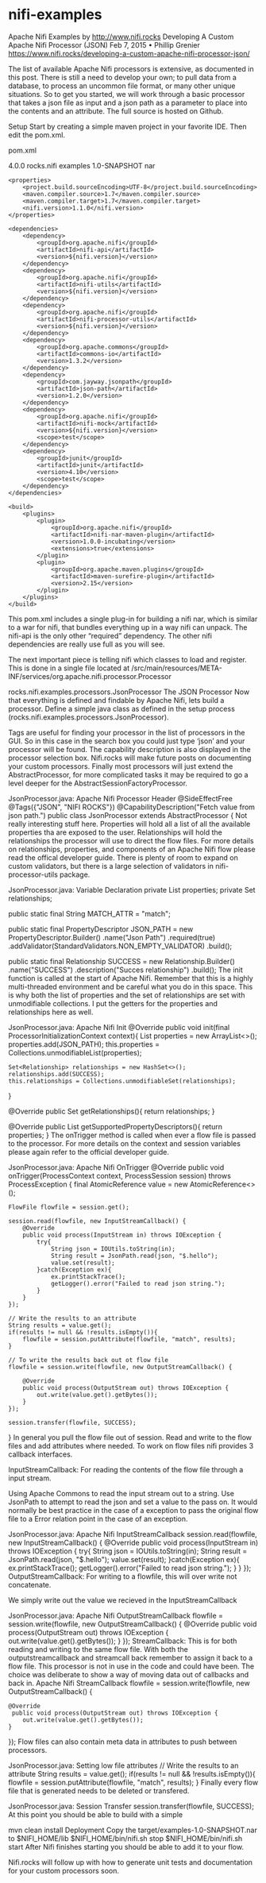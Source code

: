 # nifi-examples
Apache Nifi Examples by http://www.nifi.rocks
Developing A Custom Apache Nifi Processor (JSON)
Feb 7, 2015 • Phillip Grenier
https://www.nifi.rocks/developing-a-custom-apache-nifi-processor-json/

The list of available Apache Nifi processors is extensive, as documented in this post. There is still a need to develop your own; to pull data from a database, to process an uncommon file format, or many other unique situations. So to get you started, we will work through a basic processor that takes a json file as input and a json path as a parameter to place into the contents and an attribute. The full source is hosted on Github.

Setup
Start by creating a simple maven project in your favorite IDE. Then edit the pom.xml.

pom.xml
<?xml version="1.0" encoding="UTF-8"?>
<project xmlns="http://maven.apache.org/POM/4.0.0" xmlns:xsi="http://www.w3.org/2001/XMLSchema-instance" xsi:schemaLocation="http://maven.apache.org/POM/4.0.0 http://maven.apache.org/xsd/maven-4.0.0.xsd">
    <modelVersion>4.0.0</modelVersion>
    <groupId>rocks.nifi</groupId>
    <artifactId>examples</artifactId>
    <version>1.0-SNAPSHOT</version>
    <packaging>nar</packaging>
    
    <properties>
        <project.build.sourceEncoding>UTF-8</project.build.sourceEncoding>
        <maven.compiler.source>1.7</maven.compiler.source>
        <maven.compiler.target>1.7</maven.compiler.target>
        <nifi.version>1.1.0</nifi.version>
    </properties>
    
    <dependencies>
        <dependency>
            <groupId>org.apache.nifi</groupId>
            <artifactId>nifi-api</artifactId>
            <version>${nifi.version}</version>
        </dependency>
        <dependency>
            <groupId>org.apache.nifi</groupId>
            <artifactId>nifi-utils</artifactId>
            <version>${nifi.version}</version>
        </dependency>
        <dependency>
            <groupId>org.apache.nifi</groupId>
            <artifactId>nifi-processor-utils</artifactId>
            <version>${nifi.version}</version>
        </dependency>
        <dependency>
            <groupId>org.apache.commons</groupId>
            <artifactId>commons-io</artifactId>
            <version>1.3.2</version>
        </dependency>
        <dependency>
            <groupId>com.jayway.jsonpath</groupId>
            <artifactId>json-path</artifactId>
            <version>1.2.0</version>
        </dependency>
        <dependency>
            <groupId>org.apache.nifi</groupId>
            <artifactId>nifi-mock</artifactId>
            <version>${nifi.version}</version>
            <scope>test</scope>
        </dependency>
        <dependency>
            <groupId>junit</groupId>
            <artifactId>junit</artifactId>
            <version>4.10</version>
            <scope>test</scope>
        </dependency>
    </dependencies>
    
    <build>
        <plugins>
            <plugin>
                <groupId>org.apache.nifi</groupId>
                <artifactId>nifi-nar-maven-plugin</artifactId>
                <version>1.0.0-incubating</version>
                <extensions>true</extensions>
            </plugin>
            <plugin>
                <groupId>org.apache.maven.plugins</groupId>
                <artifactId>maven-surefire-plugin</artifactId>
                <version>2.15</version>
            </plugin>
        </plugins>
    </build>
</project>
This pom.xml includes a single plug-in for building a nifi nar, which is similar to a war for nifi, that bundles everything up in a way nifi can unpack. The nifi-api is the only other “required” dependency. The other nifi dependencies are really use full as you will see.

The next important piece is telling nifi which classes to load and register. This is done in a single file located at /src/main/resources/META-INF/services/org.apache.nifi.processor.Processor

rocks.nifi.examples.processors.JsonProcessor
The JSON Processor
Now that everything is defined and findable by Apache Nifi, lets build a processor. Define a simple java class as defined in the setup process (rocks.nifi.examples.processors.JsonProcessor).

Tags are useful for finding your processor in the list of processors in the GUI. So in this case in the search box you could just type ‘json’ and your processor will be found. The capability description is also displayed in the processor selection box. Nifi.rocks will make future posts on documenting your custom processors. Finally most processors will just extend the AbstractProcessor, for more complicated tasks it may be required to go a level deeper for the AbstractSessionFactoryProcessor.

JsonProcessor.java: Apache Nifi Processor Header
@SideEffectFree
@Tags({"JSON", "NIFI ROCKS"})
@CapabilityDescription("Fetch value from json path.")
public class JsonProcessor extends AbstractProcessor {
Not really interesting stuff here. Properties will hold all a list of all the available properties tha are exposed to the user. Relationships will hold the relationships the processor will use to direct the flow files. For more details on relationships, properties, and components of an Apache Nifi flow please read the offical developer guide. There is plenty of room to expand on custom validators, but there is a large selection of validators in nifi-processor-utils package.

JsonProcessor.java: Variable Declaration
private List<PropertyDescriptor> properties;
private Set<Relationship> relationships;

public static final String MATCH_ATTR = "match";

public static final PropertyDescriptor JSON_PATH = new PropertyDescriptor.Builder()
        .name("Json Path")
        .required(true)
        .addValidator(StandardValidators.NON_EMPTY_VALIDATOR)
        .build();

public static final Relationship SUCCESS = new Relationship.Builder()
        .name("SUCCESS")
        .description("Succes relationship")
        .build();
The init function is called at the start of Apache Nifi. Remember that this is a highly multi-threaded environment and be careful what you do in this space. This is why both the list of properties and the set of relationships are set with unmodifiable collections. I put the getters for the properties and relationships here as well.

JsonProcessor.java: Apache Nifi Init
@Override
public void init(final ProcessorInitializationContext context){
    List<PropertyDescriptor> properties = new ArrayList<>();
    properties.add(JSON_PATH);
    this.properties = Collections.unmodifiableList(properties);

    Set<Relationship> relationships = new HashSet<>();
    relationships.add(SUCCESS);
    this.relationships = Collections.unmodifiableSet(relationships);
}

@Override
public Set<Relationship> getRelationships(){
    return relationships;
}

@Override
public List<PropertyDescriptor> getSupportedPropertyDescriptors(){
    return properties;
}
The onTrigger method is called when ever a flow file is passed to the processor. For more details on the context and session variables please again refer to the official developer guide.

JsonProcessor.java: Apache Nifi OnTrigger
@Override
public void onTrigger(ProcessContext context, ProcessSession session) throws ProcessException {
    final AtomicReference<String> value = new AtomicReference<>();

    FlowFile flowfile = session.get();

    session.read(flowfile, new InputStreamCallback() {
        @Override
        public void process(InputStream in) throws IOException {
            try{
                String json = IOUtils.toString(in);
                String result = JsonPath.read(json, "$.hello");
                value.set(result);
            }catch(Exception ex){
                ex.printStackTrace();
                getLogger().error("Failed to read json string.");
            }
        }
    });

    // Write the results to an attribute
    String results = value.get();
    if(results != null && !results.isEmpty()){
        flowfile = session.putAttribute(flowfile, "match", results);
    }

    // To write the results back out ot flow file
    flowfile = session.write(flowfile, new OutputStreamCallback() {

        @Override
        public void process(OutputStream out) throws IOException {
            out.write(value.get().getBytes());
        }
    });

    session.transfer(flowfile, SUCCESS);
}
In general you pull the flow file out of session. Read and write to the flow files and add attributes where needed. To work on flow files nifi provides 3 callback interfaces.

InputStreamCallback: For reading the contents of the flow file through a input stream.

Using Apache Commons to read the input stream out to a string. Use JsonPath to attempt to read the json and set a value to the pass on. It would normally be best practice in the case of a exception to pass the original flow file to a Error relation point in the case of an exception.

JsonProcessor.java: Apache Nifi InputStreamCallback
session.read(flowfile, new InputStreamCallback() {
    @Override
    public void process(InputStream in) throws IOException {
        try{
            String json = IOUtils.toString(in);
            String result = JsonPath.read(json, "$.hello");
            value.set(result);
        }catch(Exception ex){
            ex.printStackTrace();
            getLogger().error("Failed to read json string.");
        }
    }
});  
OutputStreamCallback: For writing to a flowfile, this will over write not concatenate.

We simply write out the value we recieved in the InputStreamCallback

JsonProcessor.java: Apache Nifi OutputStreamCallback
flowfile = session.write(flowfile, new OutputStreamCallback() {
    @Override
    public void process(OutputStream out) throws IOException {
        out.write(value.get().getBytes());
    }
});
StreamCallback: This is for both reading and writing to the same flow file. With both the outputstreamcallback and streamcall back remember to assign it back to a flow file. This processor is not in use in the code and could have been. The choice was deliberate to show a way of moving data out of callbacks and back in.
Apache Nifi StreamCallback
flowfile = session.write(flowfile, new OutputStreamCallback() {

    @Override
     public void process(OutputStream out) throws IOException {
        out.write(value.get().getBytes());
    }
});
Flow files can also contain meta data in attributes to push between processors.

JsonProcessor.java: Setting low file attributes
// Write the results to an attribute
String results = value.get();
if(results != null && !results.isEmpty()){
    flowfile = session.putAttribute(flowfile, "match", results);
}
Finally every flow file that is generated needs to be deleted or transfered.

JsonProcessor.java: Session Transfer
session.transfer(flowfile, SUCCESS);
At this point you should be able to build with a simple

mvn clean install
Deployment
Copy the target/examples-1.0-SNAPSHOT.nar to $NIFI_HOME/lib
$NIFI_HOME/bin/nifi.sh stop
$NIFI_HOME/bin/nifi.sh start
After Nifi finishes starting you should be able to add it to your flow.

Nifi.rocks will follow up with how to generate unit tests and documentation for your custom processors soon.
